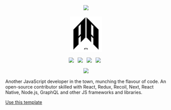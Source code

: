 <p align="center">                                                                                                                  
  <img src="https://i.imgur.com/tbzEwSy.png">
  <br/>
  <br/>
  <a href="https://aniketkumar.tech"><img src="https://raw.githubusercontent.com/ani4aniket/ani4aniket/master/icon/Logo.png"></a>
  <br/>  
</p>
<p align='center'>
<a href="https://www.linkedin.com/in/ani4aniket/"><img height="30" src="https://raw.githubusercontent.com/ani4aniket/ani4aniket/master/icon/linkedin.png"></a>&nbsp;&nbsp;
<a href="https://twitter/ani4aniket"><img height="30" src="https://raw.githubusercontent.com/ani4aniket/ani4aniket/master/icon/twitter.png"></a>&nbsp;&nbsp;
<a href="https://facebook/ani4aniket"><img height="30" src="https://raw.githubusercontent.com/ani4aniket/ani4aniket/master/icon/facebook.png"></a>&nbsp;&nbsp;
<a href="https://instagram/ani4aniket"><img height="30" src="https://raw.githubusercontent.com/ani4aniket/ani4aniket/master/icon/instagram.jpg"></a>&nbsp;&nbsp;
</p>
<p align='center'>
<!-- <img align='center' src="https://visitor-badge.glitch.me/badge?page_id=ani4aniket.visitor-badge"> -->
  <img src="https://github-readme-stats.vercel.app/api?username=ani4aniket&&show_icons=true&title_color=ffffff&icon_color=bb2acf&text_color=daf7dc&bg_color=191919">
<!--   <br/> -->
<!--   <img src="https://github-readme-stats.vercel.app/api/top-langs/?username=ani4aniket&theme=dark&hide_langs_below=1" /> -->
</p>

Another JavaScript developer in the town, munching the flavour of code. An open-source contributor skilled with React, Redux, Recoil, Next, React Native, Node.js, GraphQL and other JS frameworks and libraries.
<br/>
<p align="left">
  <a class="github-button" href="https://github.com/ani4aniket/ani4aniket/generate" data-icon="octicon-repo-template" data-size="large" aria-label="Use this template ani4aniket/ani4aniket on GitHub">Use this template</a>
</p>

